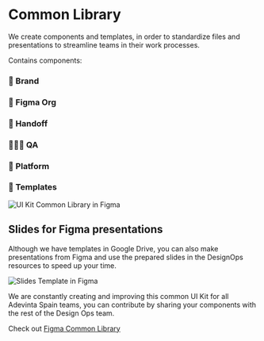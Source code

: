 # Common Library
We create components and templates, in order to standardize files and presentations to streamline teams in their work processes.
 
Contains components:
 
### 🌈 Brand
### 📂 Figma Org
### 📐 Handoff
### 🦸🏻‍♀️ QA
### 📲 Platform
### 🔋 Templates

![UI Kit Common Library in Figma](https://github.com/turolopezsanabria/DesignOps-Playbook/blob/master/ASSETS/common-library-1.png?raw=true)

 
## Slides for Figma presentations

Although we have templates in Google Drive, you can also make presentations from Figma and use the prepared slides in the DesignOps resources to speed up your time.

![Slides Template in Figma](https://github.com/turolopezsanabria/DesignOps-Playbook/blob/master/ASSETS/common-library-2.png?raw=true)

We are constantly creating and improving this common UI Kit for all Adevinta Spain teams, you can contribute by sharing your components with the rest of the Design Ops team.

Check out [Figma Common Library](https://www.figma.com/file/0QxwRRgAU7206f2CjVPwzs/Adevinta-Common-Library?node-id=0%3A1&t=BnYExixlNc4FNogZ-0)
